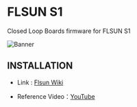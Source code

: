 # FLSUN S1
Closed Loop Boards firmware for FLSUN S1

![Banner](https://github.com/user-attachments/assets/a2ebd6cd-e430-4d7b-a240-a8cac461b0c7)

## INSTALLATION

- Link : [Flsun Wiki](https://wiki.flsun3d.com/en/S1Burningmotordriver)

- Reference Video：[YouTube](https://youtu.be/XKWzCcPLwfE)
